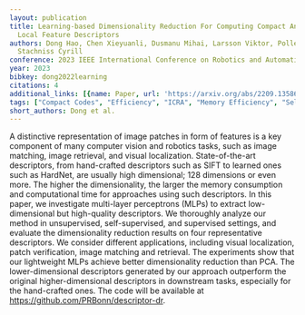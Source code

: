```yaml
---
layout: publication
title: Learning-based Dimensionality Reduction For Computing Compact And Effective
  Local Feature Descriptors
authors: Dong Hao, Chen Xieyuanli, Dusmanu Mihai, Larsson Viktor, Pollefeys Marc,
  Stachniss Cyrill
conference: 2023 IEEE International Conference on Robotics and Automation (ICRA)
year: 2023
bibkey: dong2022learning
citations: 4
additional_links: [{name: Paper, url: 'https://arxiv.org/abs/2209.13586'}]
tags: ["Compact Codes", "Efficiency", "ICRA", "Memory Efficiency", "Self-Supervised", "Supervised", "Unsupervised"]
short_authors: Dong et al.
---
```

A distinctive representation of image patches in form of features is a key
component of many computer vision and robotics tasks, such as image matching,
image retrieval, and visual localization. State-of-the-art descriptors, from
hand-crafted descriptors such as SIFT to learned ones such as HardNet, are
usually high dimensional; 128 dimensions or even more. The higher the
dimensionality, the larger the memory consumption and computational time for
approaches using such descriptors. In this paper, we investigate multi-layer
perceptrons (MLPs) to extract low-dimensional but high-quality descriptors. We
thoroughly analyze our method in unsupervised, self-supervised, and supervised
settings, and evaluate the dimensionality reduction results on four
representative descriptors. We consider different applications, including
visual localization, patch verification, image matching and retrieval. The
experiments show that our lightweight MLPs achieve better dimensionality
reduction than PCA. The lower-dimensional descriptors generated by our approach
outperform the original higher-dimensional descriptors in downstream tasks,
especially for the hand-crafted ones. The code will be available at
https://github.com/PRBonn/descriptor-dr.